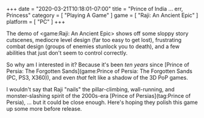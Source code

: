 +++
date = "2020-03-21T10:18:01-07:00"
title = "Prince of India ... err, Princess"
category = [ "Playing A Game" ]
game = [ "Raji: An Ancient Epic" ]
platform = [ "PC" ]
+++

The demo of <game:Raji: An Ancient Epic> shows off some sloppy story cutscenes, mediocre level design (far too easy to get lost), frustrating combat design (groups of enemies stunlock you to death), and a few abilities that just don't seem to control correctly.

So why am I interested in it?  Because it's been <i>ten years</i> since [Prince of Persia: The Forgotten Sands](game:Prince of Persia: The Forgotten Sands (PC, PS3, X360)), and even <i>that</i> felt like a shadow of the 3D PoP games.

I wouldn't say that Raji "nails" the pillar-climbing, wall-running, and monster-slashing spirit of the 2000s-era [Prince of Persias](tag:Prince of Persia), ... but it could be close enough.  Here's hoping they polish this game up some more before release.
